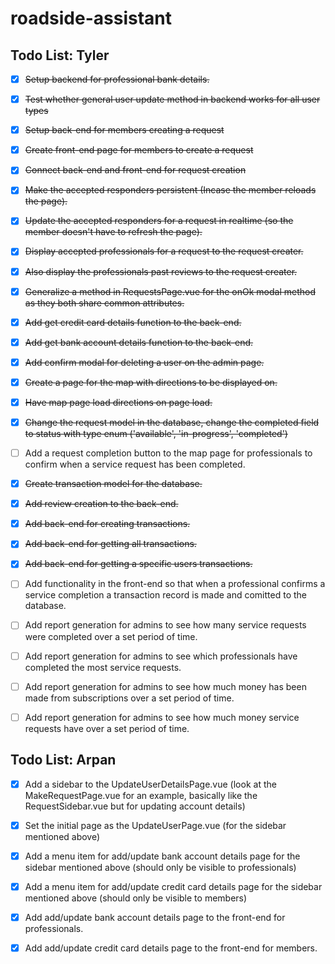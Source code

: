 # roadside-assistant

## Todo List: Tyler

- [x] ~~Setup backend for professional bank details.~~
- [x] ~~Test whether general user update method in backend works for all user types~~
- [x] ~~Setup back-end for members creating a request~~
- [x] ~~Create front-end page for members to create a request~~
- [x] ~~Connect back-end and front-end for request creation~~
- [x] ~~Make the accepted responders persistent (Incase the member reloads the page).~~
- [x] ~~Update the accepted responders for a request in realtime (so the member doesn't have to refresh the page).~~
- [x] ~~Display accepted professionals for a request to the request creater.~~
- [x] ~~Also display the professionals past reviews to the request creater.~~
- [x] ~~Generalize a method in RequestsPage.vue for the onOk modal method as they both share common attributes.~~
- [x] ~~Add get credit card details function to the back-end.~~
- [x] ~~Add get bank account details function to the back-end.~~
- [x] ~~Add confirm modal for deleting a user on the admin page.~~
- [x] ~~Create a page for the map with directions to be displayed on.~~
- [x] ~~Have map page load directions on page load.~~
- [x] ~~Change the request model in the database, change the completed field to status with type enum ('available', 'in-progress', 'completed')~~
- [ ] Add a request completion button to the map page for professionals to confirm when a service request has been completed.

- [x] ~~Create transaction model for the database.~~

- [x] ~~Add review creation to the back-end.~~

- [x] ~~Add back-end for creating transactions.~~

- [x] ~~Add back-end for getting all transactions.~~

- [x] ~~Add back-end for getting a specific users transactions.~~

- [ ] Add functionality in the front-end so that when a professional confirms a service completion a transaction record is made and comitted to the database.

- [ ] Add report generation for admins to see how many service requests were completed over a set period of time.

- [ ] Add report generation for admins to see which professionals have completed the most service requests.

- [ ] Add report generation for admins to see how much money has been made from subscriptions over a set period of time.

- [ ] Add report generation for admins to see how much money service requests have over a set period of time.

## Todo List: Arpan

- [x] Add a sidebar to the UpdateUserDetailsPage.vue (look at the MakeRequestPage.vue for an example, basically like the RequestSidebar.vue but for updating account details)

- [x] Set the initial page as the UpdateUserPage.vue (for the sidebar mentioned above)

- [x] Add a menu item for add/update bank account details page for the sidebar mentioned above (should only be visible to professionals)

- [x] Add a menu item for add/update credit card details page for the sidebar mentioned above (should only be visible to members)

- [x] Add add/update bank account details page to the front-end for professionals.

- [x] Add add/update credit card details page to the front-end for members.
